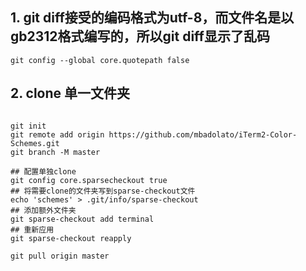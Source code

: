 ## 1. git diff接受的编码格式为utf-8，而文件名是以gb2312格式编写的，所以git diff显示了乱码
```git
git config --global core.quotepath false
```

## 2. clone 单一文件夹
```git

git init
git remote add origin https://github.com/mbadolato/iTerm2-Color-Schemes.git
git branch -M master

## 配置单独clone
git config core.sparsecheckout true
## 将需要clone的文件夹写到sparse-checkout文件
echo 'schemes' > .git/info/sparse-checkout
## 添加额外文件夹
git sparse-checkout add terminal
## 重新应用
git sparse-checkout reapply

git pull origin master 

```
